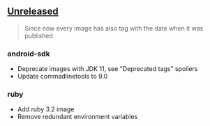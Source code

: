 ## [Unreleased]

> Since now every image has also tag with the date when it was published

### android-sdk

- Deprecate images with JDK 11, see "Deprecated tags" spoilers
- Update commadlinetools to 9.0

### ruby

- Add ruby 3.2 image
- Remove redundant environment variables

[unreleased]: https://github.com/RedMadRobot/android-docker-images/compare/2023.01.16..main
